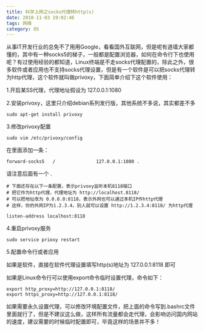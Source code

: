 ```yaml
---
title: 科学上网之socks代理转http(s)
date: 2018-11-03 19:02:46
tags: 网络
category: OS
---
```


从事IT开发行业的总免不了用用Google，看看国外互联网，但是呢有道墙大家都懂的，其中有一种socks5的梯子，一般都是配置浏览器，如何在命令行下也使用呢？有过使用经验的都知道，Linux终端是不走socks代理配置的，除此之外，很多软件或者应用也不支持socks代理设置，但是有一个软件是可以把socks代理转为http代理，这个软件就叫做privoxy，下面简单介绍下这个软件使用：

<!--more-->

1.开启某SS代理，代理地址假设为 127.0.0.1:1080

2.安装privoxy，这里只介绍debian系列发行版，其他系统不多说，其实都差不多
```
sudo apt-get install privoxy
```

3.修改privoxy配置
```
sudo vim /etc/privoxy/config
```

在里面添加一条：
```
forward-socks5   /               127.0.0.1:1080 .
```
请注意后面有一个 .
```
# 下面还存在以下一条配置，表示privoxy监听本机8118端口
# 把它作为http代理，代理地址为 http://localhost.8118/ 
# 可以把地址改为 0.0.0.0:8118，表示外网也可以通过本机IP作http代理
# 这样，你的外网IP为1.2.3.4，别人就可以设置 http://1.2.3.4:8118/ 为http代理

listen-address localhost:8118
```
4.重启privoxy服务
```
sudo service prioxy restart
```

5.配置命令行或者应用

如果是软件，直接在软件代理设置填写http(s)地址为 127.0.0.1:8118 即可

如果是Linux命令行可以使用export命令临时设置代理，命令如下：
```
export http_proxy=http://127.0.0.1:8118/
export https_proxy=http://127.0.0.1:8118/
```
如果需要永久设置代理，可以修改环境配置文件，把上面的命令写到.bashrc文件里面就行了，但是不建议这么做，这样所有流量都会走代理，会影响访问国内网站的速度，建议需要的时候临时配置即可，毕竟这样的场景并不多！

